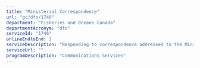 ```yaml
---
title: "Ministerial Correspondence"
url: "gc/dfo/1746"
department: "Fisheries and Oceans Canada"
departmentAcronym: "dfo"
serviceId: "1746"
onlineEndtoEnd: 1
serviceDescription: "Responding to correspondence addressed to the Minister."
serviceUrl: ""
programDescription: "Communications Services"
---
```

